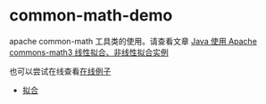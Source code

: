# common-math-demo
apache common-math 工具类的使用。请查看文章
[Java 使用 Apache commons-math3 线性拟合、非线性拟合实例](https://blog.csdn.net/wufeiwua/article/details/109004452?spm=1001.2014.3001.5501)

也可以尝试在线查看[在线例子](https://lambdahru.com/commons-math/)

- [拟合](docs/fitting.md)
